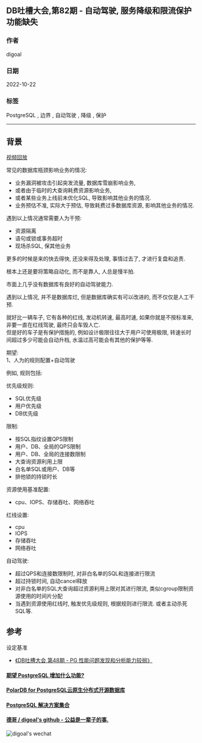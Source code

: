 ## DB吐槽大会,第82期 - 自动驾驶, 服务降级和限流保护功能缺失  
    
### 作者    
digoal    
    
### 日期    
2022-10-22    
    
### 标签    
PostgreSQL , 边界 , 自动驾驶 , 降级 , 保护         
    
----    
    
## 背景    
[视频回放]()    
    
常见的数据库瓶颈影响业务的情况:  
- 业务漏洞被攻击引起突发流量, 数据库雪崩影响业务,   
- 或者由于临时的大查询耗费资源影响业务,   
- 或者某些业务上线前未优化SQL, 导致影响其他业务的情况.  
- 业务预估不准, 实际大于预估, 导致耗费过多数据库资源, 影响其他业务的情况.  
  
遇到以上情况通常需要人为干预:  
- 资源隔离  
- 语句或锁或事务超时  
- 现场杀SQL, 保其他业务  
  
更多的时候是来的快去得快, 还没来得及处理, 事情过去了, 才进行复盘和追责.   
  
根本上还是要将策略自动化, 而不是靠人, 人总是慢半拍.   
  
市面上几乎没有数据库有良好的自动驾驶能力.   
   
遇到以上情况, 并不是数据库烂, 但是数据库确实有可以改进的, 而不仅仅是人工干预.  
   
就好比一辆车子, 它有各种的红线, 发动机转速, 最高时速, 如果你就是不按标准来, 非要一直在红线驾驶, 最终只会车毁人亡.   
但是好的车子是有保护措施的, 例如设计极限往往大于用户可使用极限, 转速长时间超过多少可能会自动升档, 水温过高可能会有其他的保护等等.  
  
期望:   
1、人为的规则配置+自动驾驶  
  
例如, 规则包括:   
  
优先级规则:   
- SQL优先级  
- 用户优先级  
- DB优先级  
  
限制:   
- 按SQL指纹设置QPS限制  
- 用户、DB、全局的QPS限制  
- 用户、DB、全局的连接数限制  
- 大查询资源利用上限  
- 白名单SQL或用户、DB等  
- 排他锁的持锁时长  
  
资源使用基准配置:   
- cpu、IOPS、存储吞吐、网络吞吐  
  
红线设置:  
- cpu  
- IOPS  
- 存储吞吐  
- 网络吞吐  
  
自动驾驶:  
- 超过QPS和连接数限制时, 对非白名单的SQL和连接进行限流  
- 超过持锁时间, 自动cancel释放  
- 对非白名单的SQL大查询超过资源利用上限对其进行限流, 类似cgroup限制资源使用的时间片分配  
- 当遇到资源使用红线时, 触发优先级规则, 根据规则进行限流. 或者主动杀死SQL等.   
  
## 参考  
设定基准  
- [《DB吐槽大会,第48期 - PG 性能问题发现和分析能力较弱》](../202109/20210922_03.md)    
  
  
#### [期望 PostgreSQL 增加什么功能?](https://github.com/digoal/blog/issues/76 "269ac3d1c492e938c0191101c7238216")
  
  
#### [PolarDB for PostgreSQL云原生分布式开源数据库](https://github.com/ApsaraDB/PolarDB-for-PostgreSQL "57258f76c37864c6e6d23383d05714ea")
  
  
#### [PostgreSQL 解决方案集合](https://yq.aliyun.com/topic/118 "40cff096e9ed7122c512b35d8561d9c8")
  
  
#### [德哥 / digoal's github - 公益是一辈子的事.](https://github.com/digoal/blog/blob/master/README.md "22709685feb7cab07d30f30387f0a9ae")
  
  
![digoal's wechat](../pic/digoal_weixin.jpg "f7ad92eeba24523fd47a6e1a0e691b59")
  
